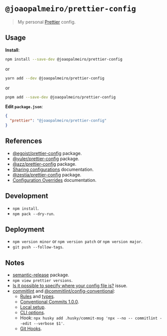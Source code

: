 # `@joaopalmeiro/prettier-config`

> My personal [Prettier](https://prettier.io) config.

## Usage

**Install**:

```bash
npm install --save-dev @joaopalmeiro/prettier-config
```

or

```bash
yarn add --dev @joaopalmeiro/prettier-config
```

or

```bash
pnpm add --save-dev @joaopalmeiro/prettier-config
```

**Edit `package.json`**:

```json
{
  "prettier": "@joaopalmeiro/prettier-config"
}
```

## References

- [@egoist/prettier-config](https://github.com/egoist/prettier-config) package.
- [@yuler/prettier-config](https://github.com/yuler/prettier-config) package.
- [@azz/prettier-config](https://github.com/azz/prettier-config) package.
- [Sharing configurations](https://prettier.io/docs/en/configuration.html#sharing-configurations) documentation.
- [@zestia/prettier-config](https://github.com/zestia/prettier-config) package.
- [Configuration Overrides](https://prettier.io/docs/en/configuration.html#configuration-overrides) documentation.

## Development

- `npm install`.
- `npm pack --dry-run`.

## Deployment

- `npm version minor` or `npm version patch` or `npm version major`.
- `git push --follow-tags`.

## Notes

- [semantic-release](https://www.npmjs.com/package/semantic-release) package.
- `npm view prettier versions`.
- [Is it possible to specify where your config file is?](https://github.com/prettier/eslint-plugin-prettier/issues/246#issuecomment-672326840) issue.
- [commitlint](https://github.com/conventional-changelog/commitlint) and [@commitlint/config-conventional](https://github.com/conventional-changelog/commitlint/tree/master/@commitlint/config-conventional):
  - [Rules](https://github.com/conventional-changelog/commitlint/tree/master/@commitlint/config-conventional#rules) and [types](https://commitlint.js.org/#/reference-prompt?id=questions).
  - [Conventional Commits 1.0.0](https://www.conventionalcommits.org/en/v1.0.0/).
  - [Local setup](https://commitlint.js.org/#/guides-local-setup).
  - [CLI options](https://commitlint.js.org/#/reference-cli).
  - Hook: `npx husky add .husky/commit-msg 'npx --no -- commitlint --edit --verbose $1'`.
  - [Git Hooks](https://githooks.com/).
